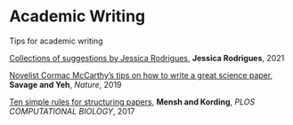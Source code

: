 # Academic Writing
Tips for academic writing

[Collections of suggestions by Jessica Rodrigues](https://twitter.com/rodriguesjm6/status/1436355550388932614?s=20), **Jessica Rodrigues**, 2021

[Novelist Cormac McCarthy’s tips on how to write a great science paper](https://www.nature.com/articles/d41586-019-02918-5), **Savage and Yeh**, *Nature*, 2019 

[Ten simple rules for structuring papers](https://journals.plos.org/ploscompbiol/article?id=10.1371/journal.pcbi.1005619), **Mensh and Kording**, *PLOS COMPUTATIONAL BIOLOGY*, 2017

